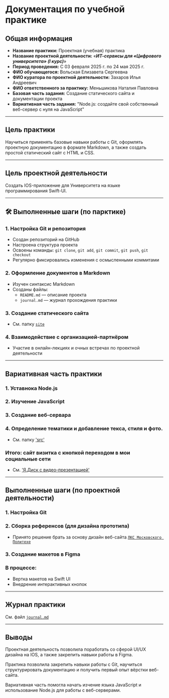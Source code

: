 # Документация по учебной практике

## Общая информация

- **Название практики:** Проектная (учебная) практика
- **Название проектной деятельности:** «**_ИТ-сервисы для «Цифрового университета» (I курс)_**»
- **Период проведения:** С 03 февраля 2025 г. по 24 мая 2025 г.
- **ФИО обучающегося:** Вольская Елизавета Сергеевна
- **ФИО куратора по проектной деятельности:** Захаров Илья Андреевич
- **ФИО ответственного за практику:** Меньшикова Наталия Павловна
- **Базовая часть задания:** Создание статического сайта и документации проекта
- **Вариативная часть задания:** "Node.js: создайте свой собственный веб-сервер с нуля на JavaScript"

---

## Цель практики

Научиться применять базовые навыки работы с Git, оформлять проектную документацию в формате Markdown, а также создать простой статический сайт с HTML и CSS.

---

## Цель проектной деятельности

Создать IOS-приложение для Университета на языке программирования Swift-UI.

---

## 🛠️ Выполненные шаги (по парктике)

### 1. Настройка Git и репозитория

- Создан репозиторий на GitHub
- Настроена структура проекта
- Освоены команды: `git clone`, `git add`, `git commit`, `git push`, `git checkout`
- Регулярно фиксировались изменения с осмысленными коммитами

### 2. Оформление документов в Markdown

- Изучен синтаксис Markdown
- Созданы файлы:
  - `README.md` — описание проекта
  - `journal.md` — журнал прохождения практики

### 3. Создание статического сайта

- См. папку [`site`](https://github.com/volskayaaa/Practica-2025/tree/main/site)

### 4. Взаимодействие с организацией-партнёром

- Участие в онлайн-лекциях и очных встречах по проектной деятельности

---

## Вариативная часть практики

### 1. Уставнока Node.js

### 2. Изучение JavaScript

### 3. Создание веб-сервара

### 4. Определение тематики и добавление текса, стиля и фото.

- См. папку ['src'](https://github.com/volskayaaa/Practica-2025/tree/main/src)

### Итого: сайт визитка с кнопкой переходом в мои социальные сети

- См. ['Я.Диск с видео-презентацией'](https://disk.yandex.ru/d/wGJqDgGL7n5ZsQ)

---

## Выполненные шаги (по проектной деятельности)

### 1. Настройка Git

### 2. Сборка референсов (для дизайна прототипа)

- Принято решение брать за основу дизайн веб-сайта [`ЛКС Московского Политехе`](https://e.mospolytech.ru/#/home)

### 3. Создание макетов в Figma

### В процессе:

- Вертка макетов на Swift UI
- Внедрение интерактивных кнопок

---

## Журнал практики

См. файл [`journal.md`](./journal.md)

---

## Выводы

Проектная деятельность позволила поработать со сферой UI/UX дизайна на IOS, а также закрепить навыки работы в Figma.

Практика позволила закрепить навыки работы с Git, научиться структурировать документацию и получить первый опыт вёрстки веб-сайта.

Вариативная часть помогла начать изчение языка JavaScript и использование Node.js для работы с веб-серверами.
